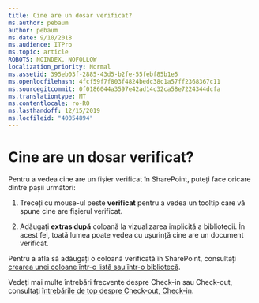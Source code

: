 ```yaml
---
title: Cine are un dosar verificat?
ms.author: pebaum
author: pebaum
ms.date: 9/10/2018
ms.audience: ITPro
ms.topic: article
ROBOTS: NOINDEX, NOFOLLOW
localization_priority: Normal
ms.assetid: 395eb03f-2885-43d5-b2fe-55febf85b1e5
ms.openlocfilehash: 4fcf59f7f803f4824bedc38c1a57ff2368367c11
ms.sourcegitcommit: 0f0186044a3597e42ad14c32ca58e7224344dcfa
ms.translationtype: MT
ms.contentlocale: ro-RO
ms.lasthandoff: 12/15/2019
ms.locfileid: "40054894"
---
```

# <a name="who-has-a-file-checked-out"></a>Cine are un dosar verificat?

Pentru a vedea cine are un fișier verificat în SharePoint, puteți face oricare dintre pașii următori:
  
1. Treceți cu mouse-ul peste **verificat** pentru a vedea un tooltip care vă spune cine are fișierul verificat. 
    
2. Adăugați **extras după** coloană la vizualizarea implicită a bibliotecii. În acest fel, toată lumea poate vedea cu ușurință cine are un document verificat. 
    
Pentru a afla să adăugați o coloană verificată în SharePoint, consultați [crearea unei coloane într-o listă sau într-o bibliotecă](https://go.microsoft.com/fwlink/?linkid=2019591). 
  
Vedeți mai multe întrebări frecvente despre Check-in sau Check-out, consultați [întrebările de top despre Check-out, Check-in](https://go.microsoft.com/fwlink/?linkid=2018786).
  

